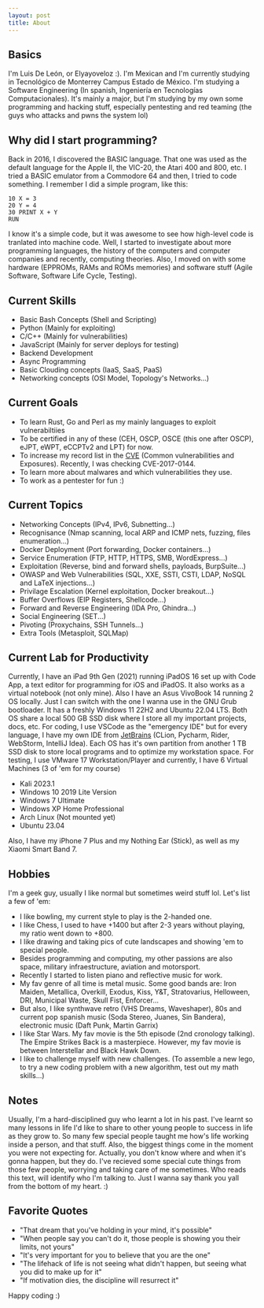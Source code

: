 ```yaml
---
layout: post
title: About
---
```


## Basics
I'm Luis De León, or Elyayoveloz :). I'm Mexican and I'm currently studying in Tecnológico de Monterrey Campus Estado de México. I'm studying a Software Engineering (In spanish, Ingeniería en Tecnologías Computacionales). It's mainly a major, but I'm studying by my own some programming and hacking stuff, especially pentesting and red teaming (the guys who attacks and pwns the system lol) 

## Why did I start programming?
Back in 2016, I discovered the BASIC language. That one was used as the default language for the Apple II, the VIC-20, the Atari 400 and 800, etc. I tried a BASIC emulator from a Commodore 64 and then, I tried to code something. I remember I did a simple program, like this:
```
10 X = 3
20 Y = 4
30 PRINT X + Y
RUN
```
I know it's a simple code, but it was awesome to see how high-level code is tranlated into machine code. Well, I started to investigate about more programming languages, the history of the computers and computer companies and recently, computing theories. Also, I moved on with some hardware (EPPROMs, RAMs and ROMs memories) and software stuff (Agile Software, Software Life Cycle, Testing). 

## Current Skills 
- Basic Bash Concepts (Shell and Scripting)
- Python (Mainly for exploiting)
- C/C++ (Mainly for vulnerabilities) 
- JavaScript (Mainly for server deploys for testing)
- Backend Development
- Async Programming
- Basic Clouding concepts (IaaS, SaaS, PaaS)
- Networking concepts (OSI Model, Topology's Networks...)

## Current Goals
- To learn Rust, Go and Perl as my mainly languages to exploit vulnerabiltiies
- To be certified in any of these (CEH, OSCP, OSCE (this one after OSCP), eJPT, eWPT, eCCPTv2 and LPT) for now. 
- To increase my record list in the [CVE](https://cve.mitre.org/) (Common vulnerabilities and Exposures). Recently, I was checking CVE-2017-0144. 
- To learn more about malwares and which vulnerabilities they use. 
- To work as a pentester for fun :)

## Current Topics
- Networking Concepts (IPv4, IPv6, Subnetting...)
- Recognisance (Nmap scanning, local ARP and ICMP nets, fuzzing, files enumeration...)
- Docker Deployment (Port forwarding, Docker containers...)
- Service Enumeration (FTP, HTTP, HTTPS, SMB, WordExpress...)
- Exploitation (Reverse, bind and forward shells, payloads, BurpSuite...)
- OWASP and Web Vulnerabilities (SQL, XXE, SSTI, CSTI, LDAP, NoSQL and LaTeX injections...) 
- Privilage Escalation (Kernel exploitation, Docker breakout...)
- Buffer Overflows (EIP Registers, Shellcode...)
- Forward and Reverse Engineering (IDA Pro, Ghindra...)
- Social Engineering (SET...)
- Pivoting (Proxychains, SSH Tunnels...)
- Extra Tools (Metasploit, SQLMap)

## Current Lab for Productivity
Currently, I have an iPad 9th Gen (2021) running iPadOS 16 set up with Code App, a text editor for programming for iOS and iPadOS. It also works as a virtual notebook (not only mine). Also I have an Asus VivoBook 14 running 2 OS locally. Just I can switch with the one I wanna use in the GNU Grub bootloader. It has a freshly Windows 11 22H2 and Ubuntu 22.04 LTS. Both OS share a local 500 GB SSD disk where I store all my important projects, docs, etc. For coding, I use VSCode as the "emergency IDE" but for every language, I have my own IDE from [JetBrains](https://www.jetbrains.com/) (CLion, Pycharm, Rider, WebStorm, IntelliJ Idea). Each OS has it's own partition from another 1 TB SSD disk to store local programs and to optimize my workstation space. For testing, I use VMware 17 Workstation/Player and currently, I have 6 Virtual Machines (3 of 'em for my course)
- Kali 2023.1 
- Windows 10 2019 Lite Version
- Windows 7 Ultimate 
- Windows XP Home Professional 
- Arch Linux (Not mounted yet)
- Ubuntu 23.04 

Also, I have my iPhone 7 Plus and my Nothing Ear (Stick), as well as my Xiaomi Smart Band 7. 

## Hobbies
I'm a geek guy, usually I like normal but sometimes weird stuff lol. Let's list a few of 'em:
- I like bowling, my current style to play is the 2-handed one.
- I like Chess, I used to have +1400 but after 2-3 years without playing, my ratio went down to +800. 
- I like drawing and taking pics of cute landscapes and showing 'em to special people.
- Besides programming and computing, my other passions are also space, military infraestructure, aviation and motorsport.
- Recently I started to listen piano and reflective music for work.
- My fav genre of all time is metal music. Some good bands are: Iron Maiden, Metallica, Overkill, Exodus, Kiss, Y&T, Stratovarius, Helloween, DRI, Municipal Waste, Skull Fist, Enforcer...
- But also, I like synthwave retro (VHS Dreams, Waveshaper), 80s and current pop spanish music (Soda Stereo, Juanes, Sin Bandera), electronic music (Daft Punk, Martin Garrix)
- I like Star Wars. My fav movie is the 5th episode (2nd cronology talking). The Empire Strikes Back is a masterpiece. However, my fav movie is between Interstellar and Black Hawk Down. 
- I like to challenge myself with new challenges. (To assemble a new lego, to try a new coding problem with a new algorithm, test out my math skills...)

## Notes
Usually, I'm a hard-disciplined guy who learnt a lot in his past. I've learnt so many lessons in life I'd like to share to other young people to success in life as they grow to. So many few special people taught me how's life working inside a person, and that stuff. Also, the biggest things come in the moment you were not expecting for. Actually, you don't know where and when it's gonna happen, but they do. I've recieved some special cute things from those few people, worrying and taking care of me sometimes. Who reads this text, will identify who I'm talking to. Just I wanna say thank you yall from the bottom of my heart. :)

## Favorite Quotes
- "That dream that you've holding in your mind, it's possible"
- "When people say you can't do it, those people is showing you their limits, not yours"
- "It's very important for you to believe that you are the one"
- "The lifehack of life is not seeing what didn't happen, but seeing what you did to make up for it"
- "If motivation dies, the discipline will resurrect it"

Happy coding :)





